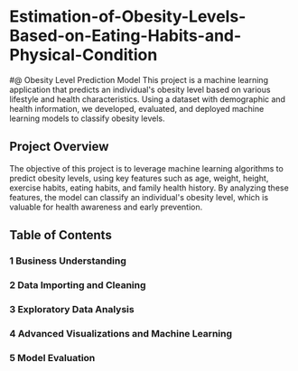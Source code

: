 # Estimation-of-Obesity-Levels-Based-on-Eating-Habits-and-Physical-Condition
#@ Obesity Level Prediction Model
This project is a machine learning application that predicts an individual's obesity level based on various lifestyle and health characteristics. Using a dataset with demographic and health information, we developed, evaluated, and deployed machine learning models to classify obesity levels.

## Project Overview
The objective of this project is to leverage machine learning algorithms to predict obesity levels, using key features such as age, weight, height, exercise habits, eating habits, and family health history. By analyzing these features, the model can classify an individual's obesity level, which is valuable for health awareness and early prevention.

## Table of Contents
### 1 Business Understanding
### 2 Data Importing and Cleaning
### 3 Exploratory Data Analysis
### 4 Advanced Visualizations and Machine Learning
### 5 Model Evaluation

